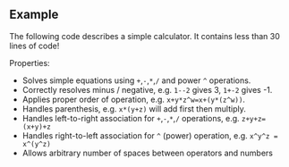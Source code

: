## Example
The following code describes a simple calculator. It contains less than 30 lines of code!

Properties:
- Solves simple equations using `+`,`-`,`*`,`/` and power `^` operations.
- Correctly resolves minus / negative, e.g. `1--2` gives 3, `1+-2` gives -1.
- Applies proper order of operation, e.g. `x+y*z^w=x+(y*(z^w))`.
- Handles parenthesis, e.g. `x*(y+z)` will add first then multiply.
- Handles left-to-right association for `+`,`-`,`*`,`/` operations, e.g. `z+y+z=(x+y)+z`
- Handles right-to-left association for `^` (power) operation, e.g. `x^y^z = x^(y^z)`
- Allows arbitrary number of spaces between operators and numbers


